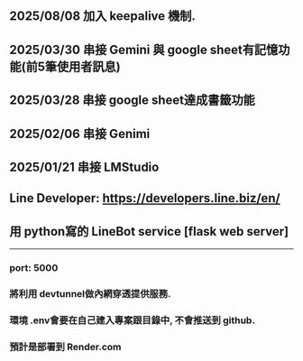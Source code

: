 ## 2025/08/08 加入 keepalive 機制.

## 2025/03/30 串接 Gemini 與 google sheet有記憶功能(前5筆使用者訊息)

## 2025/03/28 串接 google sheet達成書籤功能

## 2025/02/06 串接 Genimi

## 2025/01/21 串接 LMStudio

## Line Developer: https://developers.line.biz/en/
## 用 python寫的 LineBot service [flask web server] 
---
### port: 5000
### 將利用 devtunnel做內網穿透提供服務.
### 環境 .env會要在自己建入專案跟目錄中, 不會推送到 github.
### 預計是部署到 Render.com

